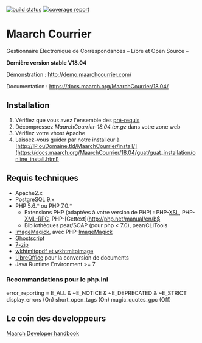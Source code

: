 [![build status](https://labs.maarch.org/maarch/MaarchCourrier/badges/develop/build.svg)](https://labs.maarch.org/maarch/MaarchCourrier/commits/develop)
[![coverage report](https://labs.maarch.org/maarch/MaarchCourrier/badges/develop/coverage.svg)](https://labs.maarch.org/maarch/MaarchCourrier/commits/develop)



# Maarch Courrier
Gestionnaire Électronique de Correspondances – Libre et Open Source –

**Dernière version stable V18.04**

Démonstration : http://demo.maarchcourrier.com/

<!-- Build : https://sourceforge.net/projects/maarch/files/Maarch%20Courrier/MaarchCourrier-17.06.tar.gz -->

<!-- VM : https://sourceforge.net/projects/maarch/files/Maarch%20Courrier/VMs/Maarch%20Courrier%2017.06%20Prod.ova -->

Documentation : https://docs.maarch.org/MaarchCourrier/18.04/


## Installation
1. Vérifiez que vous avez l'ensemble des [pré-requis](https://docs.maarch.org/MaarchCourrier/18.04/guat/guat_prerequisites/prerequisites.html)
2. Décompressez *MaarchCourrier-18.04.tar.gz* dans votre zone web
3. Vérifiez votre vhost Apache
4. Laissez-vous guider par notre installeur à [http://IP.ouDomaine.tld/MaarchCourrier/install/](https://docs.maarch.org/MaarchCourrier/18.04/guat/guat_installation/online_install.html)


## Requis techniques

* Apache2.x
* PostgreSQL 9.x
* PHP 5.6.* ou PHP 7.0.*
   * Extensions PHP (adaptées à votre version de PHP) : PHP-[XSL](http://php.net/manual/en/book.xsl.php), PHP-[XML-RPC](http://php.net/manual/en/book.xmlrpc.php), PHP-[Gettext](http://php.net/manual/en/b$
   * Bibliothèques pear/SOAP (pour php < 7.0), pear/CLITools
* [ImageMagick](http://imagemagick.org/), avec PHP-[ImageMagick](http://php.net/manual/en/book.imagick.php)
* [Ghostscript](https://www.ghostscript.com/)
* [7-zip](http://www.7-zip.org/)
* [wkhtmltopdf et wkhtmltoimage](http://wkhtmltopdf.org/downloads.html)
* [LibreOffice](http://libreoffice.org/) pour la conversion de documents
* Java Runtime Environment >= 7


###  Recommandations pour le php.ini

error_reporting = E_ALL & ~E_NOTICE & ~E_DEPRECATED & ~E_STRICT
display_errors (On)
short_open_tags (On)
magic_quotes_gpc (Off)


## Le coin des developpeurs
[Maarch Developer handbook](https://labs.maarch.org/maarch/MaarchCourrier/blob/master/CONTRIBUTING.md)


